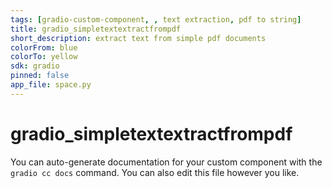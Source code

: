 ```yaml
---
tags: [gradio-custom-component, , text extraction, pdf to string]
title: gradio_simpletextextractfrompdf
short_description: extract text from simple pdf documents
colorFrom: blue
colorTo: yellow
sdk: gradio
pinned: false
app_file: space.py
---
```


# gradio_simpletextextractfrompdf

You can auto-generate documentation for your custom component with the `gradio cc docs` command.
You can also edit this file however you like.
